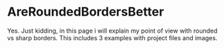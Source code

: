 # AreRoundedBordersBetter

Yes. Just kidding, in this page i will explain my point of view with rounded vs sharp borders.
This includes 3 examples with project files and images.
